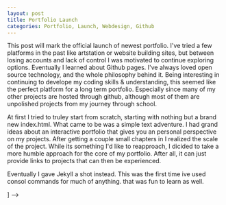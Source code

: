 ```yaml
---
layout: post
title: Portfolio Launch
categories: Portfolio, Launch, Webdesign, Github
---
```


This post will mark the official launch of newest portfolio. I've tried a few platforms in the past like artstation or website building sites, but between losing accounts and lack of control I was motivated to continue exploring options. Eventually I learned about Github pages. I've always loved open source technology, and the whole philosophy behind it. Being interesting in continuing to develope my coding skills & understanding, this seemed like the perfect platform for a long term portfolio. Especially since many of my other projects are hosted through github, although most of them are unpolished projects from my journey through school.

At first I tried to truley start from scratch, starting with nothing but a brand new index.html. What came to be was a simple text adventure. I had grand ideas about an interactive portfolio that gives you an personal perspective on my projects. After getting a couple small chapters in I realized the scale of the project. While its something I'd like to reapproach, I dicided to take a more humble approach for the core of my portfolio. After all, it can just provide links to projects that can then be experienced.

Eventually I gave Jekyll a shot instead. This was the first time ive used consol commands for much of anything. that was fun to learn as well.



<!-- ## Another great heading (h2) -->


<!-- ### Some great subheading (h3) -->


<!-- ### Some great subheading (h3) -->


<!-- > This quote will change your life. It will reveal the secrets of the universe, and all the wonders of humanity. Don't misuse it. -->


<!-- ### Some great subheading (h3)


<!-- ```html
<html>
  <head>
  </head>
  <body>
    <p>Hello, World!</p>
  </body>
</html>
``` -->


<!-- #### You might want a sub-subheading (h4) -->


<!-- #### But it's probably overkill (h4) -->


<!-- ### Oh hai, an unordered list!! -->


<!-- - First item, yo
- Second item, dawg
- Third item, what what?!
- Fourth item, fo sheezy my neezy -->

<!-- ### Oh hai, an ordered list!! -->


<!-- 1. First item, yo
2. Second item, dawg
3. Third item, what what?!
4. Fourth item, fo sheezy my neezy -->


<!-- ## Headings are cool! (h2) -->



<!-- ### Tables

|Title 1               | Title 2               | Title 3               | Title 4              |
|--------------------- | --------------------- | --------------------- | ---------------------|
|lorem                 | lorem ipsum           | lorem ipsum dolor     | lorem ipsum dolor sit|
|lorem ipsum dolor sit | lorem ipsum dolor sit | lorem ipsum dolor sit | lorem ipsum dolor sit|
|lorem ipsum dolor sit | lorem ipsum dolor sit | lorem ipsum dolor sit | lorem ipsum dolor sit|
|lorem ipsum dolor sit | lorem ipsum dolor sit | lorem ipsum dolor sit | lorem ipsum dolor sit| -->
] -->

